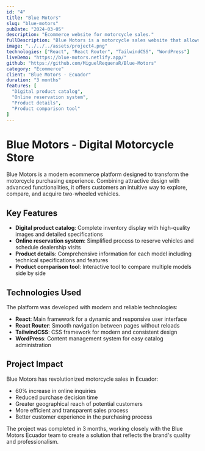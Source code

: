 ```yaml
---
id: "4"
title: "Blue Motors"
slug: "blue-motors"
pubDate: "2024-03-05"
description: "Ecommerce website for motorcycle sales."
fullDescription: "Blue Motors is a motorcycle sales website that allows complete management of vehicle inventory, online reservations, financing, and sales tracking. The page displays content with WordPress as CMS."
image: "../../../assets/project4.png"
technologies: ["React", "React Router", "TailwindCSS", "WordPress"]
liveDemo: "https://blue-motors.netlify.app/"
github: "https://github.com/MiguelRequenaR/Blue-Motors"
category: "Ecommerce"
client: "Blue Motors - Ecuador"
duration: "3 months"
features: [
  "Digital product catalog",
  "Online reservation system",
  "Product details",
  "Product comparison tool"
]
---
```


# Blue Motors - Digital Motorcycle Store

Blue Motors is a modern ecommerce platform designed to transform the motorcycle purchasing experience. Combining attractive design with advanced functionalities, it offers customers an intuitive way to explore, compare, and acquire two-wheeled vehicles.

## Key Features

- **Digital product catalog**: Complete inventory display with high-quality images and detailed specifications
- **Online reservation system**: Simplified process to reserve vehicles and schedule dealership visits
- **Product details**: Comprehensive information for each model including technical specifications and features
- **Product comparison tool**: Interactive tool to compare multiple models side by side

## Technologies Used

The platform was developed with modern and reliable technologies:

- **React**: Main framework for a dynamic and responsive user interface
- **React Router**: Smooth navigation between pages without reloads
- **TailwindCSS**: CSS framework for modern and consistent design
- **WordPress**: Content management system for easy catalog administration

## Project Impact

Blue Motors has revolutionized motorcycle sales in Ecuador:

- 60% increase in online inquiries
- Reduced purchase decision time
- Greater geographical reach of potential customers
- More efficient and transparent sales process
- Better customer experience in the purchasing process

The project was completed in 3 months, working closely with the Blue Motors Ecuador team to create a solution that reflects the brand's quality and professionalism.

